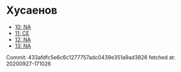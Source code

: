 # Хусаенов
- [10: NA](10.md)
- [11: CE](11.md)
- [12: NA](12.md)
- [13: NA](13.md)

Commit: 433afdfc5e6c6c1277757adc0439e351a9ad3826
 fetched at: 20200927-171026

